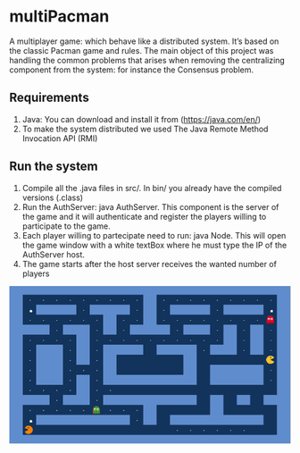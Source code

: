 # multiPacman
A multiplayer game: which behave like a distributed system. It’s based on the classic Pacman game and rules. The main object of this project was handling the common problems that arises when removing the centralizing component from the system: for instance the Consensus problem.

## Requirements
1. Java: You can download and install it from (https://java.com/en/)
2. To make the system distributed we used The Java Remote Method Invocation API (RMI)

## Run the system
1. Compile all the .java files in src/. In bin/ you already have the compiled versions (.class)
2. Run the AuthServer: java AuthServer. This component is the server of the game and it will authenticate and register the players willing to participate to the game.
3. Each player willing to partecipate need to run: java Node. This will open the game window with a white textBox where he must type the IP of the AuthServer host.
4. The game starts after the host server receives the wanted number of players

![](Screen.png?raw=true "The game")
